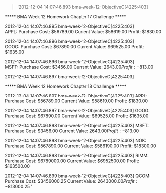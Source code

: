 > '2012-12-04 14:07:46.893 bma-week-12-ObjectiveC[4225:403]  
 
***** BMA Week 12 Homework Chapter 17 Challenge ***** 
 
2012-12-04 14:07:46.895 bma-week-12-ObjectiveC[4225:403]  
APPL: 
Purchase Cost: $56789.00
Current Value: $58619.00 
       Profit: $1830.00 
 
2012-12-04 14:07:46.896 bma-week-12-ObjectiveC[4225:403]  
GOOG: 
Purchase Cost: $67890.00
Current Value: $69525.00 
       Profit: $1635.00 
 
2012-12-04 14:07:46.896 bma-week-12-ObjectiveC[4225:403]  
MSFT: 
Purchase Cost: $3456.00
Current Value: $2643.00 
       Profit: -$813.00 
 
2012-12-04 14:07:46.897 bma-week-12-ObjectiveC[4225:403]  
 
***** BMA Week 12 Homework Chapter 18 Challenge ***** 
 
2012-12-04 14:07:46.897 bma-week-12-ObjectiveC[4225:403] 
APPL: 
Purchase Cost: $56789.00 
Current Value: $58619.00 
       Profit: $1830.00 
 
2012-12-04 14:07:46.897 bma-week-12-ObjectiveC[4225:403] 
GOOG: 
Purchase Cost: $67890.00 
Current Value: $69525.00 
       Profit: $1635.00 
 
2012-12-04 14:07:46.898 bma-week-12-ObjectiveC[4225:403] 
MSFT: 
Purchase Cost: $3456.00 
Current Value: $2643.00 
       Profit: -$813.00 
 
2012-12-04 14:07:46.898 bma-week-12-ObjectiveC[4225:403] 
NOK: 
Purchase Cost: $567890.00 
Current Value: $586190.00 
       Profit: $18300.00 
 
2012-12-04 14:07:46.898 bma-week-12-ObjectiveC[4225:403] 
RIMM: 
Purchase Cost: $6789000.00 
Current Value: $6952500.00 
       Profit: $163500.00 
 
2012-12-04 14:07:46.899 bma-week-12-ObjectiveC[4225:403] 
QCOM: 
Purchase Cost: $3456000.25 
Current Value: $2643000.00 
       Profit: -$813000.25 
'
